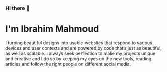 ### Hi there 👋
<h1 text-aligen='center' > I'm Ibrahim Mahmoud</h1>
<p>I turning beautiful designs into usable websites that respond to various devices and user contexts and are powered by code that’s just as beautiful, as well as scalable. I always seek perfection to make my projects unique and creative and I do so by keeping my eyes on the new tools, reading articles and follow the right people on different social media.</p>

<img src ='D:\Saly-11.png' alt=''>
<!--
**elboselyibraheim/elboselyibraheim** is a ✨ _special_ ✨ repository because its `README.md` (this file) appears on your GitHub profile.

Here are some ideas to get you started:

- 🔭 I’m currently working on the internet as a freelance web Deveolper  ...
- 🌱 I’m currently learning React.js ...



- 📫 How to reach me: ...
- 😄 Pronouns: ...
- ⚡ Fun fact: ...
-->
